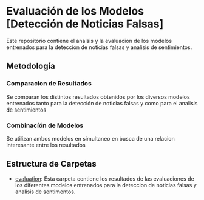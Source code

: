 # Evaluación de los Modelos [Detección de Noticias Falsas]

Este repositorio contiene el analsis y la evaluacion de los modelos entrenados para la detección de noticias falsas y analisis de sentimientos. 

## Metodología

###  Comparacion de Resultados
Se comparan los distintos resultados obtenidos por los diversos modelos entrenados tanto para la detección de noticias falsas y como para el analisis de sentimientos

###  Combinacíón de Modelos
Se utilizan ambos modelos en simultaneo en busca de una relacion interesante entre los resultados

## Estructura de Carpetas
* [evaluation](evaluation/):
Esta carpeta contiene los resultados de las evaluaciones de los diferentes modelos entrenados para la deteccion de noticias falsas y analisis de sentimentos.

